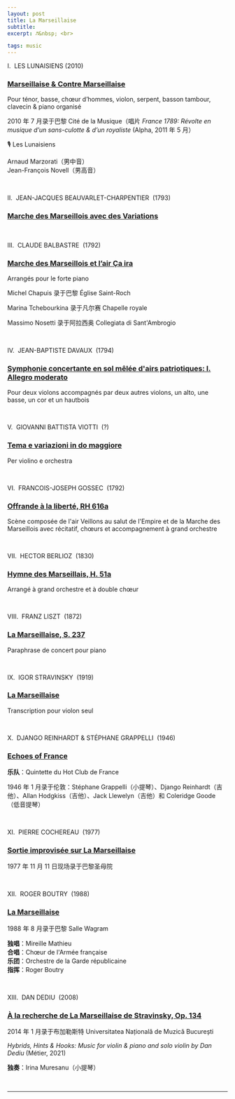 ```yaml
---
layout: post
title: La Marseillaise
subtitle: 
excerpt: ♬&nbsp; <br>

tags: music
---
```


I.&nbsp; LES LUNAISIENS (2010)

### [Marseillaise & Contre Marseillaise](https://youtu.be/nvoqiWSCEx4)

Pour ténor, basse, chœur d’hommes, violon, serpent, basson tambour, clavecin & piano organisé

2010 年 7 月录于巴黎 Cité de la Musique（唱片 _France 1789: Révolte en musique d’un sans-culotte & d’un royaliste_ (Alpha, 2011 年 5 月）

🎙️ Les Lunaisiens

Arnaud Marzorati（男中音）<br>
Jean-François Novell（男高音）

<br>


II.&nbsp; JEAN-JACQUES BEAUVARLET-CHARPENTIER &nbsp;(1793) 

### [Marche des Marseillois avec des Variations](https://youtu.be/5p6xRTcfuzU)

<br>


III.&nbsp; CLAUDE BALBASTRE &nbsp;(1792) 

### [Marche des Marseillois et l’air Ça ira](https://youtu.be/UPWTJwqHMlc)

Arrangés pour le forte piano

Michel Chapuis 录于巴黎 Église Saint-Roch

Marina Tchebourkina 录于凡尔赛 Chapelle royale

Massimo Nosetti 录于阿拉西奥 Collegiata di Sant'Ambrogio

<br>


IV.&nbsp; JEAN-BAPTISTE DAVAUX &nbsp;(1794) 

### [Symphonie concertante en sol mêlée d'airs patriotiques: I. Allegro moderato](https://youtu.be/gcQIGqyMoLs)

Pour deux violons accompagnés par deux autres violons, un alto, une basse, un cor et un hautbois

<br>


V.&nbsp; GIOVANNI BATTISTA VIOTTI &nbsp;(?) 

### [Tema e variazioni in do maggiore](https://youtu.be/qwGYl5tBmIM)

Per violino e orchestra

<br>


VI.&nbsp; FRANCOIS-JOSEPH GOSSEC &nbsp;(1792) 

### [Offrande à la liberté, RH 616a](https://youtu.be/U2RRC6qmF3Y)

Scène composée de l'air Veillons au salut de l'Empire et de la Marche des Marseillois avec récitatif, chœurs et accompagnement à grand orchestre

<br>


VII.&nbsp; HECTOR BERLIOZ &nbsp;(1830) 

### [Hymne des Marseillais, H. 51a](https://youtu.be/k1RSdchvYxE)

Arrangé à grand orchestre et à double chœur 

<br>


VIII.&nbsp; FRANZ LISZT &nbsp;(1872) 

### [La Marseillaise, S. 237](https://youtu.be/nqMv8fMQllk)

Paraphrase de concert pour piano 

<br>


IX.&nbsp; IGOR STRAVINSKY &nbsp;(1919) 

### [La Marseillaise](https://youtu.be/3ZyZQ8L0EAg)

Transcription pour violon seul

<br>


X.&nbsp; DJANGO REINHARDT & STÉPHANE GRAPPELLI &nbsp;(1946) 

### [Echoes of France](https://youtu.be/QyjJ3ThpRkA)

**乐队**：Quintette du Hot Club de France 

1946 年 1 月录于伦敦：Stéphane Grappelli（小提琴）、Django Reinhardt（吉他）、Allan Hodgkiss（吉他）、Jack Llewelyn（吉他）和 Coleridge Goode（低音提琴）



<br>


XI.&nbsp; PIERRE COCHEREAU &nbsp;(1977) 

### [Sortie improvisée sur La Marseillaise](https://youtu.be/16R26fs1ldA)

1977 年 11 月 11 日现场录于巴黎圣母院

<br>


XII.&nbsp; ROGER BOUTRY &nbsp;(1988) 

### [La Marseillaise](https://youtu.be/FTIk66b3dds)

1988 年 8 月录于巴黎 Salle Wagram

**独唱**：Mireille Mathieu <br>
**合唱**：Chœur de l'Armée française <br>
**乐团**：Orchestre de la Garde républicaine <br>
**指挥**：Roger Boutry




<br>


XIII.&nbsp; DAN DEDIU &nbsp;(2008) 

### [À la recherche de La Marseillaise de Stravinsky, Op. 134](https://youtu.be/BBlIEctEts4)



2014 年 1 月录于布加勒斯特 Universitatea Națională de Muzică București 

_Hybrids, Hints & Hooks: Music for violin & piano and solo violin by Dan Dediu_ (Métier, 2021)

**独奏**：Irina Muresanu（小提琴）

<br>

-----


